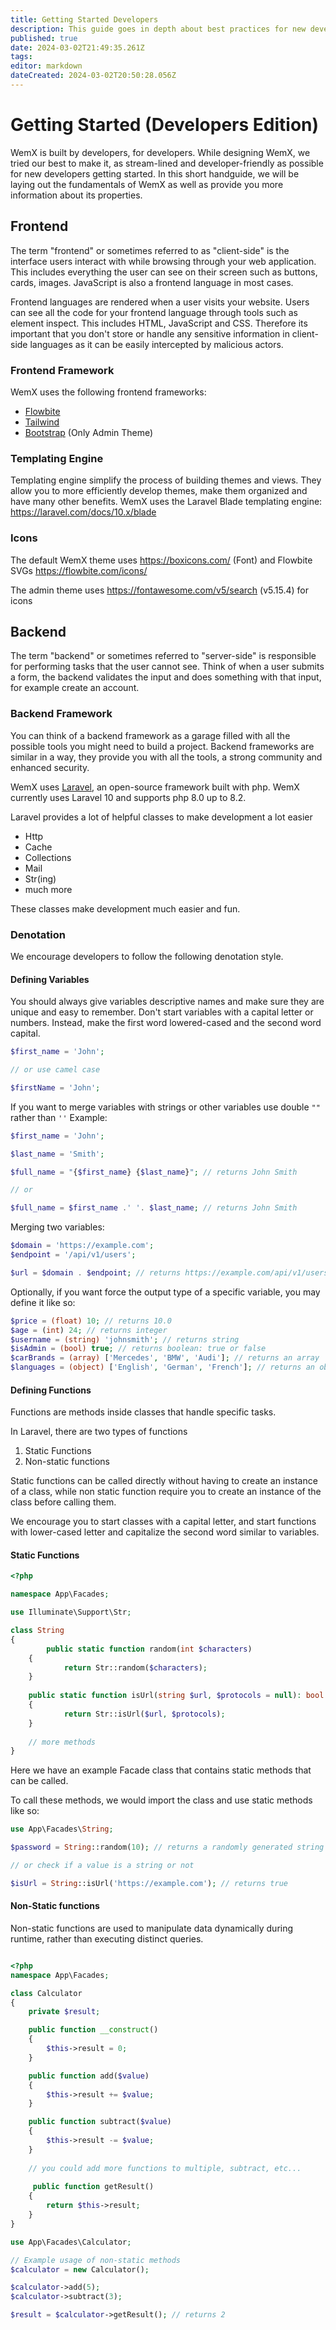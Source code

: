 ```yaml
---
title: Getting Started Developers
description: This guide goes in depth about best practices for new developers getting started with WemX
published: true
date: 2024-03-02T21:49:35.261Z
tags: 
editor: markdown
dateCreated: 2024-03-02T20:50:28.056Z
---
```


# Getting Started (Developers Edition)

WemX is built by developers, for developers. While designing WemX, we tried our best to make it, as stream-lined and developer-friendly as possible for new developers getting started. In this short handguide, we will be laying out the fundamentals of WemX as well as provide you more information about its properties.

## Frontend

The term "frontend" or sometimes referred to as "client-side" is the interface users interact with while browsing through your web application. This includes everything the user can see on their screen such as buttons, cards, images. JavaScript is also a frontend language in most cases.

Frontend languages are rendered when a user visits your website. Users can see all the code for your frontend language through tools such as element inspect. This includes HTML, JavaScript and CSS. Therefore its important that you don't store or handle any sensitive information in client-side languages as it can be easily intercepted by malicious actors.

### Frontend Framework

WemX uses the following frontend frameworks:
- [Flowbite](https://flowbite.com/)
- [Tailwind](https://tailwindcss.com/)
- [Bootstrap](https://getbootstrap.com/) (Only Admin Theme)

### Templating Engine

Templating engine simplify the process of building themes and views. They allow you to more efficiently develop themes, make them organized and have many other benefits. WemX uses the Laravel Blade templating engine: https://laravel.com/docs/10.x/blade

### Icons

The default WemX theme uses https://boxicons.com/ (Font) and Flowbite SVGs https://flowbite.com/icons/

The admin theme uses https://fontawesome.com/v5/search (v5.15.4) for icons

## Backend

The term "backend" or sometimes referred to "server-side" is responsible for performing tasks that the user cannot see. Think of when a user submits a form, the backend validates the input and does something with that input, for example create an account.

### Backend Framework

You can think of a backend framework as a garage filled with all the possible tools you might need to build a project. Backend frameworks are similar in a way, they provide you with all the tools, a strong community and enhanced security.

WemX uses [Laravel](https://laravel.com/), an open-source framework built with php. WemX currently uses Laravel 10 and supports php 8.0 up to 8.2.

Laravel provides a lot of helpful classes to make development a lot easier
- Http
- Cache
- Collections
- Mail
- Str(ing)
- much more

These classes make development much easier and fun.

### Denotation

We encourage developers to follow the following denotation style.

#### Defining Variables

You should always give variables descriptive names and make sure they are unique and easy to remember. Don't start variables with a capital letter or numbers. Instead, make the first word lowered-cased and the second word capital.
```php
$first_name = 'John';

// or use camel case

$firstName = 'John';
```

If you want to merge variables with strings or other variables use double `""` rather than `''`
Example:

```php
$first_name = 'John';

$last_name = 'Smith';

$full_name = "{$first_name} {$last_name}"; // returns John Smith

// or

$full_name = $first_name .' '. $last_name; // returns John Smith
```

Merging two variables:

```php
$domain = 'https://example.com';
$endpoint = '/api/v1/users';

$url = $domain . $endpoint; // returns https://example.com/api/v1/users
```

Optionally, if you want force the output type of a specific variable, you may define it like so:

```php
$price = (float) 10; // returns 10.0
$age = (int) 24; // returns integer
$username = (string) 'johnsmith'; // returns string
$isAdmin = (bool) true; // returns boolean: true or false
$carBrands = (array) ['Mercedes', 'BMW', 'Audi']; // returns an array
$languages = (object) ['English', 'German', 'French']; // returns an object
```

#### Defining Functions

Functions are methods inside classes that handle specific tasks.

In Laravel, there are two types of functions

1. Static Functions
2. Non-static functions

Static functions can be called directly without having to create an instance of a class, while non static function require you to create an instance of the class before calling them.

We encourage you to start classes with a capital letter, and start functions with lower-cased letter and capitalize the second word similar to variables.

#### Static Functions

```php
<?php

namespace App\Facades;

use Illuminate\Support\Str;

class String
{
		public static function random(int $characters)
    {
    		return Str::random($characters);
    }
    
    public static function isUrl(string $url, $protocols = null): bool
    {
    		return Str::isUrl($url, $protocols);
    }
    
    // more methods
}
```

Here we have an example Facade class that contains static methods that can be called.

To call these methods, we would import the class and use static methods like so:

```php
use App\Facades\String;

$password = String::random(10); // returns a randomly generated string

// or check if a value is a string or not

$isUrl = String::isUrl('https://example.com'); // returns true
```

#### Non-Static functions

Non-static functions are used to manipulate data dynamically during runtime, rather than executing distinct queries.

```php

<?php
namespace App\Facades;

class Calculator
{
    private $result;

    public function __construct()
    {
        $this->result = 0;
    }

    public function add($value)
    {
        $this->result += $value;
    }

    public function subtract($value)
    {
        $this->result -= $value;
    }
    
    // you could add more functions to multiple, subtract, etc...
    
     public function getResult()
    {
        return $this->result;
    }
}
```

```php
use App\Facades\Calculator;

// Example usage of non-static methods
$calculator = new Calculator();

$calculator->add(5);
$calculator->subtract(3);

$result = $calculator->getResult(); // returns 2
```